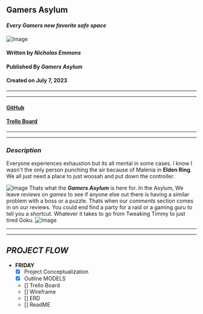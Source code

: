 ## **Gamers Asylum**
#### _Every Gamers new favorite safe space_

![Image](StrawhatsTogether)

#### Written by ***Nicholas Emmons***
#### Published By ***Gamers Asylum***
#### Created on July 7, 2023
***
***

#### [**GitHub**]()
#### [**Trello Board**]()

***
***
### _**Description**_
Everyone experiences exhaustion but its all mental in some cases. I know I wasn't the only person punching the air because of Malenia in **Elden Ring**. We all just need a place to just woosah and put down the controller.

![Image](TweakingTimmy)
Thats what the ***Gamers Asylum*** is here for. In the Asylum, We leave *reviews* on *games* to see if anyone else out there is having a similar problem with a boss or a puzzle. Thats when our *comments* section comes in on our reviews. You could end find a party for a raid or a gaming guru to tell you a shortcut. Whatever it takes to go from Tweaking Timmy to just tired Goku.
![Image](TiredGoku)

***
***

## _**PROJECT FLOW**_

- **FRIDAY**
    - [X] Project Conceptualization   
    - [X] Outline MODELS     
    - [] Trello Board   
    - [] Wireframe   
    - [] ERD   
    - [] ReadME   
